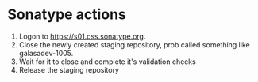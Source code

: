 # Sonatype actions

1. Logon to https://s01.oss.sonatype.org.
1. Close the newly created staging repository, prob called something like galasadev-1005.
1. Wait for it to close and complete it's validation checks
1. Release the staging repository